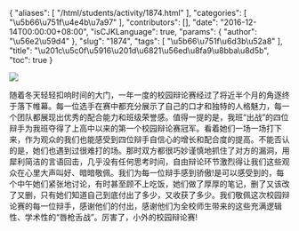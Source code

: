 {
    "aliases": [
        "/html/students/activity/1874.html"
    ],
    "categories": [
        "\u5b66\u751f\u4e4b\u7a97"
    ],
    "contributors": [],
    "date": "2016-12-14T00:00:00+08:00",
    "isCJKLanguage": true,
    "params": {
        "author": "\u56e2\u59d4"
    },
    "slug": "1874",
    "tags": [
        "\u5b66\u751f\u6d3b\u52a8"
    ],
    "title": "\u201c\u5c0f\u5916\u201d\u6821\u56ed\u8fa9\u8bba\u8d5b",
    "toc": true
}

**![](https://cdn.tfls.online/mirror/full/4686960fdd9c3321928c3f41703eb75989f54bd7.jpg)**




随着冬天轻轻扣响时间的大门，一年一度的校园辩论赛经过了将近半个月的角逐终于落下帷幕。每一位选手在赛中都充分展示了自己的口才和独特的人格魅力，每一个团队都展现出优秀的配合能力和班级荣誉感。值得一提的是，我班“出战”的四位辩手为我班夺得了上高中以来的第一个校园辩论赛冠军。看着她们一场一场打下来，作为观众的我们也能感受到四位辩手自信心的增长和配合度的提高。不能否认的是，她们也遇到过很难打的场。那时双方都很巧妙谨慎地抓住了对方的漏洞，用犀利简洁的言语回击，几乎没有任何思考时间，自由辩论环节激烈得让我们这些观众在心里大声叫好、暗暗敬佩。我们为每一位辩手感到骄傲!是可以感受到的，每个中午她们紧张地讨论，有时甚至顾不上吃饭，她们做了厚厚的笔记，删了又该改了又删，只有她们知道自己到底付出了多少，又收获了多少。我们敬佩这次校园辩论赛的每一位辩手，感谢他们的付出，感谢他们为全校师生带来的这些充满逻辑性、学术性的“唇枪舌战”。厉害了，小外的校园辩论赛!



  
